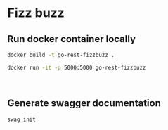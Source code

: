 # Fizz buzz

## Run docker container locally

```bash
docker build -t go-rest-fizzbuzz .
```
```bash
docker run -it -p 5000:5000 go-rest-fizzbuzz
```
<br>

## Generate swagger documentation

```bash
swag init
```



